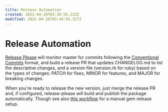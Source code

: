 ```yaml
---
title: Release Automation
created: 2022-04-26T03:36:55.225Z
modified: 2022-04-26T03:44:56.327Z
---
```


# Release Automation

[Release Please](https://github.com/googleapis/release-please) will monitor master for commits following the [Conventional Commits](https://www.conventionalcommits.org/) format, and build a release PR that updates CHANGELOG.md to list the descriptive changes, and a version file (version.rb for ruby) based on the types of changes: PATCH for fixes, MINOR for features, and MAJOR for breaking changes.

When you're ready to release the new version, just merge the release PR and, if configured, release-please will build and publish the package automatically. Though see also [this workflow](https://github.com/DRBragg/redaction/pull/14/files) for a manual gem release setup.




